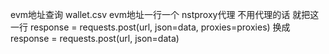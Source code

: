 evm地址查询
wallet.csv
evm地址一行一个
nstproxy代理
不用代理的话 就把这一行
response = requests.post(url, json=data, proxies=proxies)
换成response = requests.post(url, json=data)
